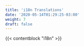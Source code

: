 ```yaml
---
title: 'i18n Translations'
date: '2020-05-14T01:29:25-03:00'
weight: 7
draft: false
---
```


{{< contentblock "i18n" >}}
